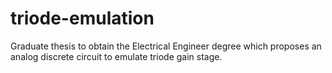 # triode-emulation
Graduate thesis to obtain the Electrical Engineer degree which proposes an analog discrete circuit to emulate triode gain stage.
